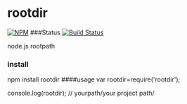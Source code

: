 rootdir
========
[![NPM](https://nodei.co/npm/rootdir.png?downloads=true&downloadRank=true&stars=true)](https://nodei.co/npm/rootdir/)
###Status
[![Build Status](https://travis-ci.org/dayuoba/rootdir.svg?branch=master)](https://travis-ci.org/dayuoba/rootdir)

node.js rootpath
### install
npm install rootdir
####usage
var rootdir=require('rootdir');

console.log(rootdir);
//  yourpath/your project path/
